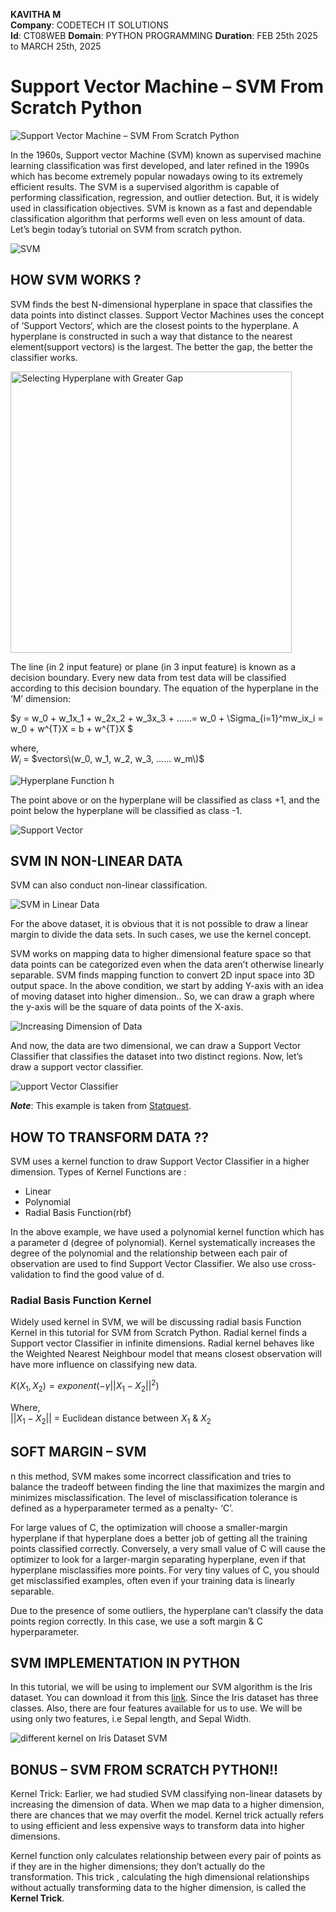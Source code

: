 **KAVITHA M**  
**Company**: CODETECH IT SOLUTIONS  
**Id**: CT08WEB
**Domain**: PYTHON PROGRAMMING 
**Duration**: FEB 25th 2025 to MARCH 25th, 2025

# Support Vector Machine – SVM From Scratch Python

![Support Vector Machine – SVM From Scratch Python](https://user-images.githubusercontent.com/40186859/186307013-a414ceb5-c413-47c8-8979-b5679160cc80.png)

In the 1960s, Support vector Machine (SVM) known as supervised machine learning classification was first developed, and later refined in the 1990s which has become extremely popular nowadays owing to its extremely efficient results. The SVM is a supervised algorithm is capable of performing classification, regression, and outlier detection. But, it is widely used in classification objectives. SVM is known as a fast and dependable classification algorithm that performs well even on less amount of data. Let’s begin today’s tutorial on SVM from scratch python.

![SVM](https://user-images.githubusercontent.com/40186859/186307570-c7c4c74f-c1ee-4b9a-bb27-c8bc84a740a7.png)

## HOW SVM WORKS ?

SVM finds the best N-dimensional hyperplane in space that classifies the data points into distinct classes. Support Vector Machines uses the concept of ‘Support Vectors‘, which are the closest points to the hyperplane. A hyperplane is constructed in such a way that distance to the nearest element(support vectors) is the largest. The better the gap, the better the classifier works.

<img src="https://user-images.githubusercontent.com/40186859/186307734-76e3ac6c-85de-45a3-9a43-be8da8d8cf7f.png" alt = "Selecting Hyperplane with Greater Gap" width="450">

The line (in 2 input feature) or plane (in 3 input feature) is known as a decision boundary. Every new data from test data will be classified according to this decision boundary. The equation of the hyperplane in the ‘M’ dimension:

$y = w_0 + w_1x_1 + w_2x_2 + w_3x_3 + ......= w_0 + \Sigma_{i=1}^mw_ix_i = w_0 + w^{T}X = b + w^{T}X $

where, <br>
$W_i$ = $vectors\(w_0, w_1, w_2, w_3, ...... w_m\)$

![Hyperplane Function h](https://user-images.githubusercontent.com/40186859/187906252-5809efe7-c7c6-4c51-877f-f4e1cb23d545.png)

The point above or on the hyperplane will be classified as class +1, and the point below the hyperplane will be classified as class -1.

![Support Vector](https://user-images.githubusercontent.com/40186859/187906410-defb5694-152e-4094-a25c-a6ad11b02c0e.png)

## SVM IN NON-LINEAR DATA

SVM can also conduct non-linear classification.

![SVM in Linear Data](https://user-images.githubusercontent.com/40186859/187906503-26558f78-7f0c-4837-9053-32fd2adc755c.png)

For the above dataset, it is obvious that it is not possible to draw a linear margin to divide the data sets. In such cases, we use the kernel concept.

SVM works on mapping data to higher dimensional feature space so that data points can be categorized even when the data aren’t otherwise linearly separable. SVM finds mapping function to convert 2D input space into 3D output space. In the above condition, we start by adding Y-axis with an idea of moving dataset into higher dimension.. So, we can draw a graph where the y-axis will be the square of data points of the X-axis.

![Increasing Dimension of Data](https://user-images.githubusercontent.com/40186859/187906570-1ca7370d-3065-4345-a58d-0c65a0c05b15.png)

And now, the data are two dimensional, we can draw a Support Vector Classifier that classifies the dataset into two distinct regions. Now, let’s draw a support vector classifier.

![upport Vector Classifier](https://user-images.githubusercontent.com/40186859/187906664-46375425-a7f2-4a4e-86cb-0a9c6fdba9cf.png)

**_Note_**: This example is taken from [Statquest](https://www.youtube.com/watch?v=efR1C6CvhmE).

## HOW TO TRANSFORM DATA ??

SVM uses a kernel function to draw Support Vector Classifier in a higher dimension. Types of Kernel Functions are :

- Linear
- Polynomial
- Radial Basis Function(rbf)

In the above example, we have used a polynomial kernel function which has a parameter d (degree of polynomial). Kernel systematically increases the degree of the polynomial and the relationship between each pair of observation are used to find Support Vector Classifier. We also use cross-validation to find the good value of d.

### Radial Basis Function Kernel

Widely used kernel in SVM, we will be discussing radial basis Function Kernel in this tutorial for SVM from Scratch Python. Radial kernel finds a Support vector Classifier in infinite dimensions. Radial kernel behaves like the Weighted Nearest Neighbour model that means closest observation will have more influence on classifying new data.

$K(X_1, X_2) = exponent(-\gamma||X_1 - X_2||^2)$

Where, <br>
$||X_1 - X_2||$ = Euclidean distance between $X_1$ & $X_2$

## SOFT MARGIN – SVM
n this method, SVM makes some incorrect classification and tries to balance the tradeoff between finding the line that maximizes the margin and minimizes misclassification. The level of misclassification tolerance is defined as a hyperparameter termed as a penalty- ‘C’.

For large values of C, the optimization will choose a smaller-margin hyperplane if that hyperplane does a better job of getting all the training points classified correctly. Conversely, a very small value of C will cause the optimizer to look for a larger-margin separating hyperplane, even if that hyperplane misclassifies more points. For very tiny values of C, you should get misclassified examples, often even if your training data is linearly separable.

Due to the presence of some outliers, the hyperplane can’t classify the data points region correctly. In this case, we use a soft margin & C hyperparameter.

## SVM IMPLEMENTATION IN PYTHON
In this tutorial, we will be using to implement our SVM algorithm is the Iris dataset. You can download it from this [link](https://www.kaggle.com/code/jchen2186/machine-learning-with-iris-dataset/data). Since the Iris dataset has three classes. Also, there are four features available for us to use. We will be using only two features, i.e Sepal length, and Sepal Width.

![different kernel on Iris Dataset SVM](https://user-images.githubusercontent.com/40186859/187913255-110ac430-d9d6-4534-a014-22f8a5ecfa00.png)

## BONUS – SVM FROM SCRATCH PYTHON!!
Kernel Trick: Earlier, we had studied SVM classifying non-linear datasets by increasing the dimension of data. When we map data to a higher dimension, there are chances that we may overfit the model. Kernel trick actually refers to using efficient and less expensive ways to transform data into higher dimensions.

Kernel function only calculates relationship between every pair of points as if they are in the higher dimensions; they don’t actually do the transformation. This trick , calculating the high dimensional relationships without actually transforming data to the higher dimension, is called the **Kernel Trick**.
